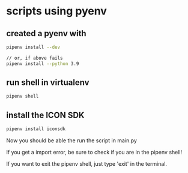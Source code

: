 # scripts using pyenv

## created a pyenv with
```bash
pipenv install --dev
```
```bash
// or, if above fails
pipenv install --python 3.9
```

## run shell in virtualenv
```bash 
pipenv shell
```

## install the ICON SDK
```bash
pipenv install iconsdk
```

Now you should be able the run the script in main.py

If you get a import error, be sure to check if you are in the pipenv shell!

If you want to exit the pipenv shell, just type 'exit' in the terminal.